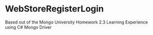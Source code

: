 # WebStoreRegisterLogin
Based out of the Mongo University Homework 2.3
Learning Experience using C# Mongo Driver
